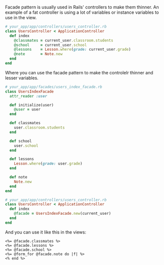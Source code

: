 Facade pattern is usually used in Rails' controllers to make them thinner. An example of a fat controller is using a lot of variables or instance variables to use in the view.

```ruby
# your_app/app/controllers/users_controller.rb
class UsersController < ApplicationController
  def index
    @classmates = current_user.classroom.students
    @school     = current_user.school
    @lessons    = Lesson.where(grade: current_user.grade)
    @note       = Note.new
  end
end
```

Where you can use the facade pattern to make the controlelr thinner and lesser variables.

```ruby
# your_app/app/facades/users_index_facade.rb
class UsersIndexFacade
  attr_reader :user

  def initialize(user)
    @user = user
  end

  def classmates
    user.classroom.students
  end

  def school
    user.school
  end

  def lessons
    Lesson.where(grade: user.grade)
  end

  def note
    Note.new
  end
end

# your_app/app/controllers/users_controller.rb
class UsersController < ApplicationController
  def index
    @facade = UsersIndexFacade.new(current_user)
  end
end
```

And you can use it like this in the views:

```erb
<%= @facade.classmates %>
<%= @facade.lessons %>
<%= @facade.school %>
<%= @form_for @facade.note do |f| %>
<% end %>
```
